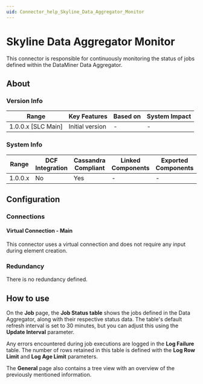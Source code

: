 ```yaml
---
uid: Connector_help_Skyline_Data_Aggregator_Monitor
---
```


# Skyline Data Aggregator Monitor

This connector is responsible for continuously monitoring the status of jobs defined within the DataMiner Data Aggregator.

## About

### Version Info

| Range                | Key Features     | Based on     | System Impact     |
|----------------------|------------------|--------------|-------------------|
| 1.0.0.x [SLC Main] | Initial version  | -            | -                 |

### System Info

| Range     | DCF Integration     | Cassandra Compliant     | Linked Components     | Exported Components     |
|-----------|---------------------|-------------------------|-----------------------|-------------------------|
| 1.0.0.x   | No                  | Yes                     | -                     | -                       |

## Configuration

### Connections

#### Virtual Connection - Main

This connector uses a virtual connection and does not require any input during element creation.

### Redundancy

There is no redundancy defined.

## How to use

On the **Job** page, the **Job Status table** shows the jobs defined in the Data Aggregator, along with their respective status data. The table's default refresh interval is set to 30 minutes, but you can adjust this using the **Update Interval** parameter.

Any errors encountered during job executions are logged in the **Log Failure** table. The number of rows retained in this table is defined with the **Log Row Limit** and **Log Age Limit** parameters.

The **General** page also contains a tree view with an overview of the previously mentioned information.
